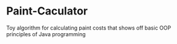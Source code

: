 # Paint-Caculator

Toy algorithm for calculating paint costs that shows off basic OOP principles of Java programming
